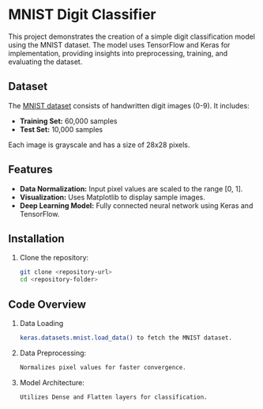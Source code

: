 # MNIST Digit Classifier

This project demonstrates the creation of a simple digit classification model using the MNIST dataset. The model uses TensorFlow and Keras for implementation, providing insights into preprocessing, training, and evaluating the dataset.

## Dataset

The [MNIST dataset](http://yann.lecun.com/exdb/mnist/) consists of handwritten digit images (0-9). It includes:
- **Training Set:** 60,000 samples
- **Test Set:** 10,000 samples

Each image is grayscale and has a size of 28x28 pixels.

## Features

- **Data Normalization:** Input pixel values are scaled to the range [0, 1].
- **Visualization:** Uses Matplotlib to display sample images.
- **Deep Learning Model:** Fully connected neural network using Keras and TensorFlow.

## Installation

1. Clone the repository:
   ```bash
   git clone <repository-url>
   cd <repository-folder>

## Code Overview
1. Data Loading
   ```bash
   keras.datasets.mnist.load_data() to fetch the MNIST dataset.
2. Data Preprocessing:
   ```bash
   Normalizes pixel values for faster convergence.
3. Model Architecture:
   ```bash
   Utilizes Dense and Flatten layers for classification.

